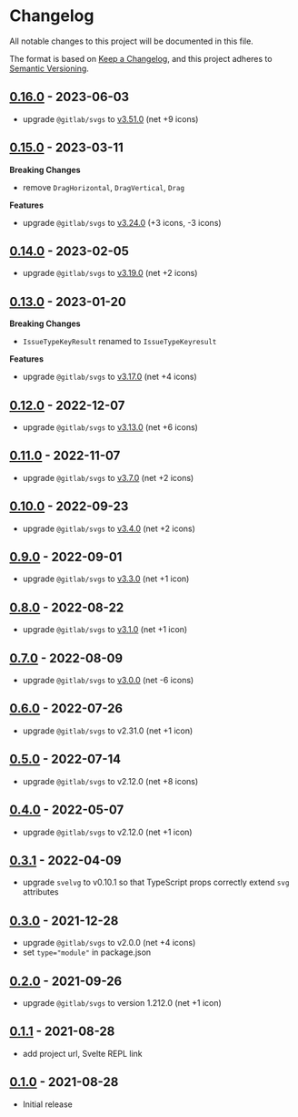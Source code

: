 # Changelog

All notable changes to this project will be documented in this file.

The format is based on [Keep a Changelog](https://keepachangelog.com/en/1.0.0/),
and this project adheres to [Semantic Versioning](https://semver.org/spec/v2.0.0.html).

## [0.16.0](https://github.com/metonym/svelte-gitlab-icons/releases/tag/v0.16.0) - 2023-06-03

- upgrade `@gitlab/svgs` to [v3.51.0](https://gitlab.com/gitlab-org/gitlab-svgs/-/releases/v3.51.0) (net +9 icons)

## [0.15.0](https://github.com/metonym/svelte-gitlab-icons/releases/tag/v0.15.0) - 2023-03-11

**Breaking Changes**

- remove `DragHorizontal`, `DragVertical`, `Drag`

**Features**

- upgrade `@gitlab/svgs` to [v3.24.0](https://gitlab.com/gitlab-org/gitlab-svgs/-/releases/v3.24.0) (+3 icons, -3 icons)

## [0.14.0](https://github.com/metonym/svelte-gitlab-icons/releases/tag/v0.14.0) - 2023-02-05

- upgrade `@gitlab/svgs` to [v3.19.0](https://gitlab.com/gitlab-org/gitlab-svgs/-/releases/v3.19.0) (net +2 icons)

## [0.13.0](https://github.com/metonym/svelte-gitlab-icons/releases/tag/v0.13.0) - 2023-01-20

**Breaking Changes**

- `IssueTypeKeyResult` renamed to `IssueTypeKeyresult`

**Features**

- upgrade `@gitlab/svgs` to [v3.17.0](https://gitlab.com/gitlab-org/gitlab-svgs/-/releases/v3.17.0) (net +4 icons)

## [0.12.0](https://github.com/metonym/svelte-gitlab-icons/releases/tag/v0.12.0) - 2022-12-07

- upgrade `@gitlab/svgs` to [v3.13.0](https://gitlab.com/gitlab-org/gitlab-svgs/-/releases/v3.13.0) (net +6 icons)

## [0.11.0](https://github.com/metonym/svelte-gitlab-icons/releases/tag/v0.11.0) - 2022-11-07

- upgrade `@gitlab/svgs` to [v3.7.0](https://gitlab.com/gitlab-org/gitlab-svgs/-/releases/v3.7.0) (net +2 icons)

## [0.10.0](https://github.com/metonym/svelte-gitlab-icons/releases/tag/v0.10.0) - 2022-09-23

- upgrade `@gitlab/svgs` to [v3.4.0](https://gitlab.com/gitlab-org/gitlab-svgs/-/releases/v3.4.0) (net +2 icons)

## [0.9.0](https://github.com/metonym/svelte-gitlab-icons/releases/tag/v0.9.0) - 2022-09-01

- upgrade `@gitlab/svgs` to [v3.3.0](https://gitlab.com/gitlab-org/gitlab-svgs/-/releases/v3.3.0) (net +1 icon)

## [0.8.0](https://github.com/metonym/svelte-gitlab-icons/releases/tag/v0.8.0) - 2022-08-22

- upgrade `@gitlab/svgs` to [v3.1.0](https://gitlab.com/gitlab-org/gitlab-svgs/-/releases/v3.1.0) (net +1 icon)

## [0.7.0](https://github.com/metonym/svelte-gitlab-icons/releases/tag/v0.7.0) - 2022-08-09

- upgrade `@gitlab/svgs` to [v3.0.0](https://gitlab.com/gitlab-org/gitlab-svgs/-/releases/v3.0.0) (net -6 icons)

## [0.6.0](https://github.com/metonym/svelte-gitlab-icons/releases/tag/v0.6.0) - 2022-07-26

- upgrade `@gitlab/svgs` to v2.31.0 (net +1 icon)

## [0.5.0](https://github.com/metonym/svelte-gitlab-icons/releases/tag/v0.5.0) - 2022-07-14

- upgrade `@gitlab/svgs` to v2.12.0 (net +8 icons)

## [0.4.0](https://github.com/metonym/svelte-gitlab-icons/releases/tag/v0.4.0) - 2022-05-07

- upgrade `@gitlab/svgs` to v2.12.0 (net +1 icon)

## [0.3.1](https://github.com/metonym/svelte-gitlab-icons/releases/tag/v0.3.1) - 2022-04-09

- upgrade `svelvg` to v0.10.1 so that TypeScript props correctly extend `svg` attributes

## [0.3.0](https://github.com/metonym/svelte-gitlab-icons/releases/tag/v0.3.0) - 2021-12-28

- upgrade `@gitlab/svgs` to v2.0.0 (net +4 icons)
- set `type="module"` in package.json

## [0.2.0](https://github.com/metonym/svelte-gitlab-icons/releases/tag/v0.2.0) - 2021-09-26

- upgrade `@gitlab/svgs` to version 1.212.0 (net +1 icon)

## [0.1.1](https://github.com/metonym/svelte-gitlab-icons/releases/tag/v0.1.1) - 2021-08-28

- add project url, Svelte REPL link

## [0.1.0](https://github.com/metonym/svelte-gitlab-icons/releases/tag/v0.1.0) - 2021-08-28

- Initial release
